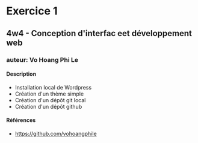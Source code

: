 # Exercice 1
## 4w4 - Conception d'interfac eet développement web
### auteur: Vo Hoang Phi Le
#### Description
- Installation local de Wordpress
- Création d'un thème simple
- Création d'un dépôt git local
- Création d'un dépôt github

#### Références
- https://github.com/vohoangphile